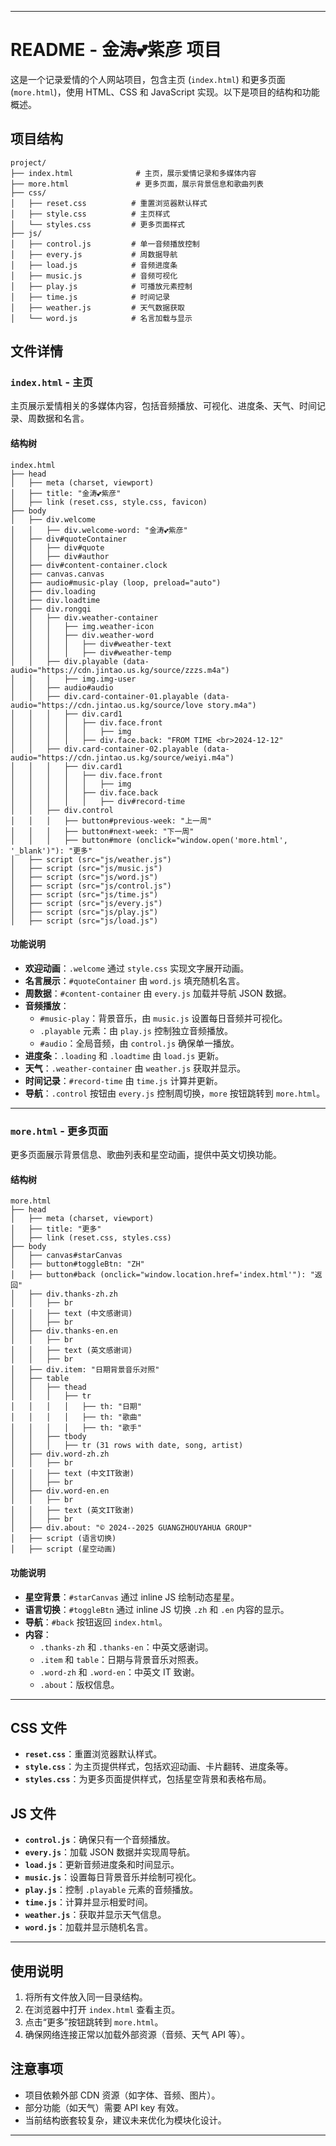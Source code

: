 
---

# README - 金涛💕紫彦 项目

这是一个记录爱情的个人网站项目，包含主页 (`index.html`) 和更多页面 (`more.html`)，使用 HTML、CSS 和 JavaScript 实现。以下是项目的结构和功能概述。

## 项目结构
```
project/
├── index.html              # 主页，展示爱情记录和多媒体内容
├── more.html               # 更多页面，展示背景信息和歌曲列表
├── css/
│   ├── reset.css          # 重置浏览器默认样式
│   ├── style.css          # 主页样式
│   └── styles.css         # 更多页面样式
├── js/
│   ├── control.js         # 单一音频播放控制
│   ├── every.js           # 周数据导航
│   ├── load.js            # 音频进度条
│   ├── music.js           # 音频可视化
│   ├── play.js            # 可播放元素控制
│   ├── time.js            # 时间记录
│   ├── weather.js         # 天气数据获取
│   └── word.js            # 名言加载与显示
```

## 文件详情

### `index.html` - 主页
主页展示爱情相关的多媒体内容，包括音频播放、可视化、进度条、天气、时间记录、周数据和名言。

#### 结构树
```
index.html
├── head
│   ├── meta (charset, viewport)
│   ├── title: "金涛💕紫彦"
│   ├── link (reset.css, style.css, favicon)
├── body
│   ├── div.welcome
│   │   ├── div.welcome-word: "金涛💕紫彦"
│   ├── div#quoteContainer
│   │   ├── div#quote
│   │   ├── div#author
│   ├── div#content-container.clock
│   ├── canvas.canvas
│   ├── audio#music-play (loop, preload="auto")
│   ├── div.loading
│   ├── div.loadtime
│   ├── div.rongqi
│   │   ├── div.weather-container
│   │   │   ├── img.weather-icon
│   │   │   ├── div.weather-word
│   │   │   │   ├── div#weather-text
│   │   │   │   ├── div#weather-temp
│   │   ├── div.playable (data-audio="https://cdn.jintao.us.kg/source/zzzs.m4a")
│   │   │   ├── img.img-user
│   │   ├── audio#audio
│   │   ├── div.card-container-01.playable (data-audio="https://cdn.jintao.us.kg/source/love story.m4a")
│   │   │   ├── div.card1
│   │   │   │   ├── div.face.front
│   │   │   │   │   ├── img
│   │   │   │   ├── div.face.back: "FROM TIME <br>2024-12-12"
│   │   ├── div.card-container-02.playable (data-audio="https://cdn.jintao.us.kg/source/weiyi.m4a")
│   │   │   ├── div.card1
│   │   │   │   ├── div.face.front
│   │   │   │   │   ├── img
│   │   │   │   ├── div.face.back
│   │   │   │   │   ├── div#record-time
│   │   ├── div.control
│   │   │   ├── button#previous-week: "上一周"
│   │   │   ├── button#next-week: "下一周"
│   │   │   ├── button#more (onclick="window.open('more.html', '_blank')"): "更多"
│   ├── script (src="js/weather.js")
│   ├── script (src="js/music.js")
│   ├── script (src="js/word.js")
│   ├── script (src="js/control.js")
│   ├── script (src="js/time.js")
│   ├── script (src="js/every.js")
│   ├── script (src="js/play.js")
│   ├── script (src="js/load.js")
```

#### 功能说明
- **欢迎动画**：`.welcome` 通过 `style.css` 实现文字展开动画。
- **名言展示**：`#quoteContainer` 由 `word.js` 填充随机名言。
- **周数据**：`#content-container` 由 `every.js` 加载并导航 JSON 数据。
- **音频播放**：
  - `#music-play`：背景音乐，由 `music.js` 设置每日音频并可视化。
  - `.playable` 元素：由 `play.js` 控制独立音频播放。
  - `#audio`：全局音频，由 `control.js` 确保单一播放。
- **进度条**：`.loading` 和 `.loadtime` 由 `load.js` 更新。
- **天气**：`.weather-container` 由 `weather.js` 获取并显示。
- **时间记录**：`#record-time` 由 `time.js` 计算并更新。
- **导航**：`.control` 按钮由 `every.js` 控制周切换，`more` 按钮跳转到 `more.html`。

---

### `more.html` - 更多页面
更多页面展示背景信息、歌曲列表和星空动画，提供中英文切换功能。

#### 结构树
```
more.html
├── head
│   ├── meta (charset, viewport)
│   ├── title: "更多"
│   ├── link (reset.css, styles.css)
├── body
│   ├── canvas#starCanvas
│   ├── button#toggleBtn: "ZH"
│   ├── button#back (onclick="window.location.href='index.html'"): "返回"
│   ├── div.thanks-zh.zh
│   │   ├── br
│   │   ├── text (中文感谢词)
│   │   ├── br
│   ├── div.thanks-en.en
│   │   ├── br
│   │   ├── text (英文感谢词)
│   │   ├── br
│   ├── div.item: "日期背景音乐对照"
│   ├── table
│   │   ├── thead
│   │   │   ├── tr
│   │   │   │   ├── th: "日期"
│   │   │   │   ├── th: "歌曲"
│   │   │   │   ├── th: "歌手"
│   │   ├── tbody
│   │   │   ├── tr (31 rows with date, song, artist)
│   ├── div.word-zh.zh
│   │   ├── br
│   │   ├── text (中文IT致谢)
│   │   ├── br
│   ├── div.word-en.en
│   │   ├── br
│   │   ├── text (英文IT致谢)
│   │   ├── br
│   ├── div.about: "© 2024--2025 GUANGZHOUYAHUA GROUP"
│   ├── script (语言切换)
│   ├── script (星空动画)
```

#### 功能说明
- **星空背景**：`#starCanvas` 通过 inline JS 绘制动态星星。
- **语言切换**：`#toggleBtn` 通过 inline JS 切换 `.zh` 和 `.en` 内容的显示。
- **导航**：`#back` 按钮返回 `index.html`。
- **内容**：
  - `.thanks-zh` 和 `.thanks-en`：中英文感谢词。
  - `.item` 和 `table`：日期与背景音乐对照表。
  - `.word-zh` 和 `.word-en`：中英文 IT 致谢。
  - `.about`：版权信息。

---

## CSS 文件
- **`reset.css`**：重置浏览器默认样式。
- **`style.css`**：为主页提供样式，包括欢迎动画、卡片翻转、进度条等。
- **`styles.css`**：为更多页面提供样式，包括星空背景和表格布局。

## JS 文件
- **`control.js`**：确保只有一个音频播放。
- **`every.js`**：加载 JSON 数据并实现周导航。
- **`load.js`**：更新音频进度条和时间显示。
- **`music.js`**：设置每日背景音乐并绘制可视化。
- **`play.js`**：控制 `.playable` 元素的音频播放。
- **`time.js`**：计算并显示相爱时间。
- **`weather.js`**：获取并显示天气信息。
- **`word.js`**：加载并显示随机名言。

---

## 使用说明
1. 将所有文件放入同一目录结构。
2. 在浏览器中打开 `index.html` 查看主页。
3. 点击“更多”按钮跳转到 `more.html`。
4. 确保网络连接正常以加载外部资源（音频、天气 API 等）。

## 注意事项
- 项目依赖外部 CDN 资源（如字体、音频、图片）。
- 部分功能（如天气）需要 API key 有效。
- 当前结构嵌套较复杂，建议未来优化为模块化设计。

---
